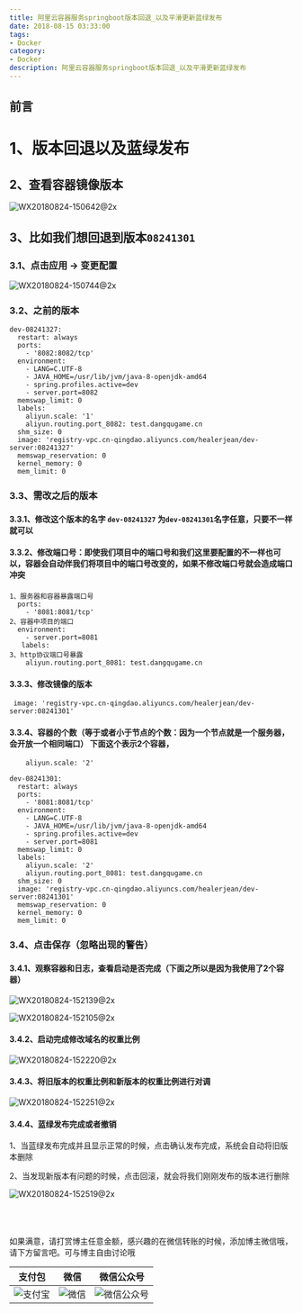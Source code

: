```yaml
---
title: 阿里云容器服务springboot版本回退_以及平滑更新蓝绿发布
date: 2018-08-15 03:33:00
tags: 
- Docker
category: 
- Docker
description: 阿里云容器服务springboot版本回退_以及平滑更新蓝绿发布
---
```

<!-- image url 
https://raw.githubusercontent.com/HealerJean123/HealerJean123.github.io/master/blogImages
　　首行缩进
<font color="red">  </font>
-->

## 前言


# 1、版本回退以及蓝绿发布

## 2、查看容器镜像版本

![WX20180824-150642@2x](https://raw.githubusercontent.com/HealerJean123/HealerJean123.github.io/master/blogImages/WX20180824-150642@2x.png)



## 3、比如我们想回退到版本`08241301`


### 3.1、点击应用 -> 变更配置

![WX20180824-150744@2x](https://raw.githubusercontent.com/HealerJean123/HealerJean123.github.io/master/blogImages/WX20180824-150744@2x.png)


### 3.2、之前的版本

```
dev-08241327:
  restart: always
  ports:
    - '8082:8082/tcp'
  environment:
    - LANG=C.UTF-8
    - JAVA_HOME=/usr/lib/jvm/java-8-openjdk-amd64
    - spring.profiles.active=dev
    - server.port=8082
  memswap_limit: 0
  labels:
    aliyun.scale: '1'
    aliyun.routing.port_8082: test.dangqugame.cn
  shm_size: 0
  image: 'registry-vpc.cn-qingdao.aliyuncs.com/healerjean/dev-server:08241327'
  memswap_reservation: 0
  kernel_memory: 0
  mem_limit: 0
```

### 3.3、需改之后的版本

#### 3.3.1、修改这个版本的名字 `dev-08241327` 为`dev-08241301`名字任意，只要不一样就可以

#### 3.3.2、修改端口号：即使我们项目中的端口号和我们这里要配置的不一样也可以，容器会自动伴我们将项目中的端口号改变的，如果不修改端口号就会造成端口冲突

```
1、服务器和容器暴露端口号
  ports:
    - '8081:8081/tcp'
2、容器中项目的端口
  environment:
    - server.port=8081
   labels:
3、http协议端口号暴露   
    aliyun.routing.port_8081: test.dangqugame.cn

```
#### 3.3.3、修改镜像的版本


```
 image: 'registry-vpc.cn-qingdao.aliyuncs.com/healerjean/dev-server:08241301'
```

#### 3.3.4、容器的个数（等于或者小于节点的个数：因为一个节点就是一个服务器，会开放一个相同端口） 下面这个表示2个容器，

```
    aliyun.scale: '2'

```


```
dev-08241301:
  restart: always
  ports:
    - '8081:8081/tcp'
  environment:
    - LANG=C.UTF-8
    - JAVA_HOME=/usr/lib/jvm/java-8-openjdk-amd64
    - spring.profiles.active=dev
    - server.port=8081
  memswap_limit: 0
  labels:
    aliyun.scale: '2'
    aliyun.routing.port_8081: test.dangqugame.cn
  shm_size: 0
  image: 'registry-vpc.cn-qingdao.aliyuncs.com/healerjean/dev-server:08241301'
  memswap_reservation: 0
  kernel_memory: 0
  mem_limit: 0
```


### 3.4、点击保存（忽略出现的警告）

#### 3.4.1、观察容器和日志，查看启动是否完成（下面之所以是因为我使用了2个容器）

![WX20180824-152139@2x](https://raw.githubusercontent.com/HealerJean123/HealerJean123.github.io/master/blogImages/WX20180824-152139@2x.png)


![WX20180824-152105@2x](https://raw.githubusercontent.com/HealerJean123/HealerJean123.github.io/master/blogImages/WX20180824-152105@2x.png)

#### 3.4.2、启动完成修改域名的权重比例
![WX20180824-152220@2x](https://raw.githubusercontent.com/HealerJean123/HealerJean123.github.io/master/blogImages/WX20180824-152220@2x.png)

#### 3.4.3、将旧版本的权重比例和新版本的权重比例进行对调

![WX20180824-152251@2x](https://raw.githubusercontent.com/HealerJean123/HealerJean123.github.io/master/blogImages/WX20180824-152251@2x.png)


#### 3.4.4、蓝绿发布完成或者撤销

1、当蓝绿发布完成并且显示正常的时候，点击确认发布完成，系统会自动将旧版本删除

2、当发现新版本有问题的时候，点击回滚，就会将我们刚刚发布的版本进行删除

![WX20180824-152519@2x](https://raw.githubusercontent.com/HealerJean123/HealerJean123.github.io/master/blogImages/WX20180824-152519@2x.png)




<br/><br/><br/>
如果满意，请打赏博主任意金额，感兴趣的在微信转账的时候，添加博主微信哦， 请下方留言吧。可与博主自由讨论哦

|支付包 | 微信|微信公众号|
|:-------:|:-------:|:------:|
|![支付宝](https://raw.githubusercontent.com/HealerJean123/HealerJean123.github.io/master/assets/img/tctip/alpay.jpg) | ![微信](https://raw.githubusercontent.com/HealerJean123/HealerJean123.github.io/master/assets/img/tctip/weixin.jpg)|![微信公众号](https://raw.githubusercontent.com/HealerJean123/HealerJean123.github.io/master/assets/img/my/qrcode_for_gh_a23c07a2da9e_258.jpg)|




<!-- Gitalk 评论 start  -->

<link rel="stylesheet" href="https://unpkg.com/gitalk/dist/gitalk.css">
<script src="https://unpkg.com/gitalk@latest/dist/gitalk.min.js"></script> 
<div id="gitalk-container"></div>    
 <script type="text/javascript">
    var gitalk = new Gitalk({
		clientID: `1d164cd85549874d0e3a`,
		clientSecret: `527c3d223d1e6608953e835b547061037d140355`,
		repo: `HealerJean123.github.io`,
		owner: 'HealerJean123',
		admin: ['HealerJean123'],
		id: 'yQ4cnDTuazekOY0I',
    });
    gitalk.render('gitalk-container');
</script> 

<!-- Gitalk end -->

